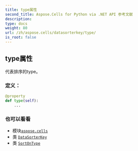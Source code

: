 ```yaml
---
title: type属性
second_title: Aspose.Cells for Python via .NET API 参考文献
description:
type: docs
weight: 80
url: /zh/aspose.cells/datasorterkey/type/
is_root: false
---
```

## type属性

代表排序的type。
### 定义：
```python
@property
def type(self):
    ...
```

### 也可以看看
* 模块[`aspose.cells`](../../)
* 类 [`DataSorterKey`](/cells/python-net/zh/aspose.cells/datasorterkey)
* 类 [`SortOnType`](/cells/python-net/zh/aspose.cells/sortontype)
